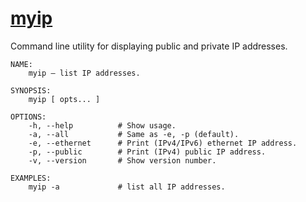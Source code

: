 # [myip](https://godoc.org/github.com/clarketm/myip)

Command line utility for displaying public and private IP addresses.

```shell
NAME:
    myip – list IP addresses.

SYNOPSIS:
    myip [ opts... ]

OPTIONS:
    -h, --help          # Show usage.
    -a, --all           # Same as -e, -p (default).
    -e, --ethernet      # Print (IPv4/IPv6) ethernet IP address.
    -p, --public        # Print (IPv4) public IP address.
    -v, --version       # Show version number.

EXAMPLES:
    myip -a             # list all IP addresses.
```
